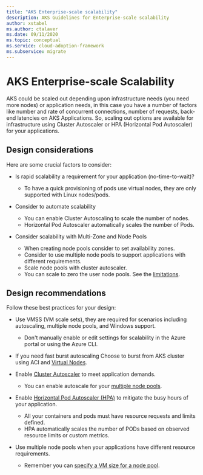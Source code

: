 ```yaml
---
title: "AKS Enterprise-scale scalability"
description: AKS Guidelines for Enterprise-scale scalability
author: xstabel
ms.author: ctalaver
ms.date: 09/11/2020
ms.topic: conceptual
ms.service: cloud-adoption-framework
ms.subservice: migrate
---
```


# AKS Enterprise-scale Scalability
AKS could be scaled out depending upon infrastructure needs (you need more nodes) or application needs, in this case you have a number of factors like  number and rate of concurrent connections, number of requests, back-end latencies on AKS Applications. 
So, scaling out options are available for infrastructure using Cluster Autoscaler or HPA (Horizontal Pod Autoscaler) for your applications.

## Design considerations

Here are some crucial factors to consider:

- Is rapid scalability a requirement for your application (no-time-to-wait)? 
    - To have a quick provisioning of pods use virtual nodes, they are only supported with Linux nodes/pods. 
    
- Consider to automate scalability  
    - You can enable Cluster Autoscaling to scale the number of nodes.
    - Horizontal Pod Autoscaler automatically scales the number of Pods.

- Consider scalability with Multi-Zone and Node Pools
    - When creating node pools consider to set availability zones.
    - Consider to use multiple node pools to support applications with different requirements. 
    - Scale node pools with cluster autoscaler.
    - You can scale to zero the user node pools. See the [limitations](https://docs.microsoft.com/en-us/azure/aks/use-multiple-node-pools#limitations). 


## Design recommendations

Follow these best practices for your design:

- Use VMSS (VM scale sets), they are required for scenarios including autoscaling, multiple node pools, and Windows support.
    - Don't manually enable or edit settings for scalability in the Azure portal or using the Azure CLI.

- If you need fast burst autoscaling Choose to burst from AKS cluster using ACI and [Virtual Nodes](https://docs.microsoft.com/azure/aks/virtual-nodes-portal).

- Enable [Cluster Autoscaler](https://docs.microsoft.com/azure/aks/cluster-autoscaler) to meet application demands.
    - You can enable autoscale for your [multiple node pools](https://docs.microsoft.com/en-us/azure/aks/cluster-autoscaler#use-the-cluster-autoscaler-with-multiple-node-pools-enabled). 

- Enable [Horizontal Pod Autoscaler (HPA)](https://docs.microsoft.com/azure/aks/concepts-scale#horizontal-pod-autoscaler) to mitigate the busy hours of your application.
    - All your containers and pods must have resource requests and limits defined. 
    - HPA automatically scales the number of PODs based on observed resource limits or custom metrics.

- Use multiple node pools when your applications have different resource requirements. 
    - Remember you can [specify a VM size for a node pool](https://docs.microsoft.com/en-us/azure/aks/use-multiple-node-pools#specify-a-vm-size-for-a-node-pool).
